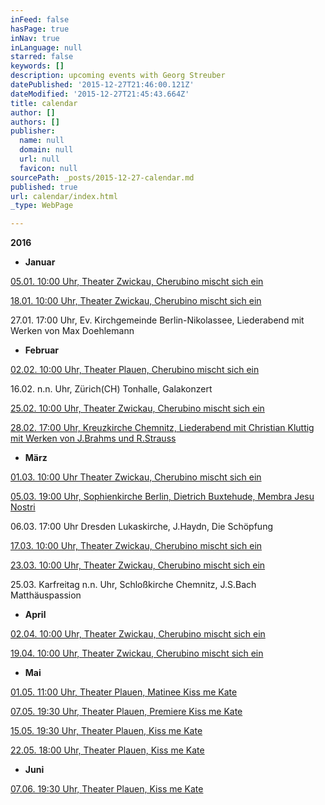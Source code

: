 ```yaml
---
inFeed: false
hasPage: true
inNav: true
inLanguage: null
starred: false
keywords: []
description: upcoming events with Georg Streuber
datePublished: '2015-12-27T21:46:00.121Z'
dateModified: '2015-12-27T21:45:43.664Z'
title: calendar
author: []
authors: []
publisher:
  name: null
  domain: null
  url: null
  favicon: null
sourcePath: _posts/2015-12-27-calendar.md
published: true
url: calendar/index.html
_type: WebPage

---
```

**2016**

* **Januar**

[05.01\. 10:00 Uhr, Theater Zwickau, Cherubino mischt sich ein][0]

[18.01\. 10:00 Uhr, Theater Zwickau, Cherubino mischt sich ein][0]

27.01\. 17:00 Uhr, Ev. Kirchgemeinde Berlin-Nikolassee, Liederabend mit Werken von Max Doehlemann

* **Februar**

[02.02\. 10:00 Uhr, Theater Plauen, Cherubino mischt sich ein][0]

16.02\. n.n. Uhr, Zürich(CH) Tonhalle, Galakonzert

[25.02\. 10:00 Uhr, Theater Zwickau, Cherubino mischt sich ein][0]

[28.02\. 17:00 Uhr, Kreuzkirche Chemnitz, Liederabend mit Christian Kluttig mit Werken von J.Brahms und R.Strauss][1]

* **März**

[01.03\. 10:00 Uhr Theater Zwickau, Cherubino mischt sich ein][0]

[05.03\. 19:00 Uhr, Sophienkirche Berlin, Dietrich Buxtehude, Membra Jesu ][2][Nostri][3]

06.03\. 17:00 Uhr Dresden Lukaskirche, J.Haydn, Die Schöpfung

[17.03\. 10:00 Uhr, Theater Zwickau, Cherubino mischt sich ein][0]

[23.03\. 10:00 Uhr, Theater Zwickau, Cherubino mischt sich ein][0]

25.03\. Karfreitag n.n. Uhr, Schloßkirche Chemnitz, J.S.Bach Matthäuspassion

* **April**

[02.04\. 10:00 Uhr, Theater Zwickau, Cherubino mischt sich ein][0]

[19.04\. 10:00 Uhr, Theater Zwickau, Cherubino mischt sich ein][0]

* **Mai**

[01.05\. 11:00 Uhr, Theater Plauen, Matinee Kiss me Kate][4]

[07.05\. 19:30 Uhr, Theater Plauen, Premiere Kiss me Kate][4]

[15.05\. 19:30 Uhr, Theater Plauen, Kiss me Kate][4]

[22.05\. 18:00 Uhr, Theater Plauen, Kiss me Kate][4]

* **Juni**

[07.06\. 19:30 Uhr, Theater Plauen, Kiss me Kate][4]

[0]: http://www.theater-plauen-zwickau.de/junges-spielplan.php?seite=1&id=812
[1]: http://www.kreuz-kirche-musik.de/index.php?page=konzerte
[2]: https://www.berlin.de/tickets/suche/detail.php?id=1233831
[3]: null
[4]: http://www.theater-plauen-zwickau.de/spielplan.php?id=956&q=%22kiss%22+%22kate%22+&back=suche.php%3Fq%3Dkiss+kate%26w%3Dall%26index%3D0